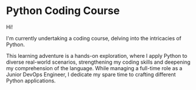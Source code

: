 # Python Coding Course

Hi!

I'm currently undertaking a coding course, delving into the intricacies of Python. 

This learning adventure is a hands-on exploration, where I apply Python to diverse real-world scenarios, strengthening my coding skills and deepening my comprehension of the language. While managing a full-time role as a Junior DevOps Engineer, I dedicate my spare time to crafting different Python applications.

